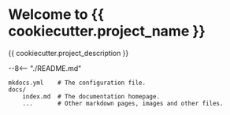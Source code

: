 # Welcome to {{ cookiecutter.project_name }}

{{ cookiecutter.project_description }}

--8<-- "./README.md"

    mkdocs.yml    # The configuration file.
    docs/
        index.md  # The documentation homepage.
        ...       # Other markdown pages, images and other files.

